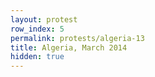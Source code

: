 ```yaml
---
layout: protest
row_index: 5
permalink: protests/algeria-13
title: Algeria, March 2014
hidden: true
---
```

